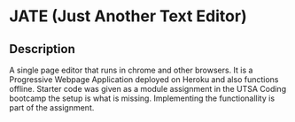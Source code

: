 # JATE (Just Another Text Editor)

## Description
A single page editor that runs in chrome and other browsers. It is a Progressive Webpage Application deployed on Heroku and also functions offline. Starter code was given as a module assignment in the UTSA Coding bootcamp the setup is what is missing. Implementing the functionallity is part of the assignment. 